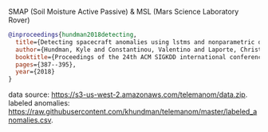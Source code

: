 SMAP (Soil Moisture Active Passive) & MSL (Mars Science Laboratory Rover)

```bibtex
@inproceedings{hundman2018detecting,
  title={Detecting spacecraft anomalies using lstms and nonparametric dynamic thresholding},
  author={Hundman, Kyle and Constantinou, Valentino and Laporte, Christopher and Colwell, Ian and Soderstrom, Tom},
  booktitle={Proceedings of the 24th ACM SIGKDD international conference on knowledge discovery \& data mining},
  pages={387--395},
  year={2018}
}
```

data source: https://s3-us-west-2.amazonaws.com/telemanom/data.zip.
labeled anomalies: https://raw.githubusercontent.com/khundman/telemanom/master/labeled_anomalies.csv.